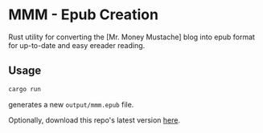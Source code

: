 # MMM - Epub Creation

Rust utility for converting the [Mr. Money Mustache] blog into epub format for
up-to-date and easy ereader reading.

## Usage

```sh
cargo run
```

generates a new `output/mmm.epub` file.

Optionally, download this repo's latest version
[here](https://github.com/kerbyferris/mmm-ebook/output/mmm.epub).

